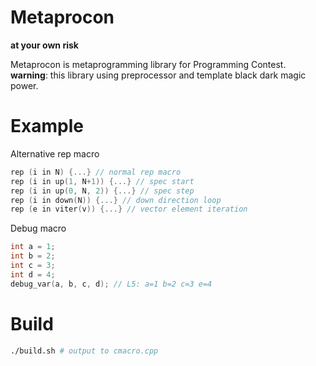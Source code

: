
# Metaprocon

**at your own risk**

Metaprocon is metaprogramming library for Programming Contest.  
**warning**: this library using preprocessor and template black dark magic power.

# Example

Alternative rep macro
```cpp
rep (i in N) {...} // normal rep macro
rep (i in up(1, N+1)) {...} // spec start
rep (i in up(0, N, 2)) {...} // spec step
rep (i in down(N)) {...} // down direction loop
rep (e in viter(v)) {...} // vector element iteration
```

Debug macro
```cpp
int a = 1;
int b = 2;
int c = 3;
int d = 4;
debug_var(a, b, c, d); // L5: a=1 b=2 c=3 e=4
```

# Build

```sh
./build.sh # output to cmacro.cpp
```

